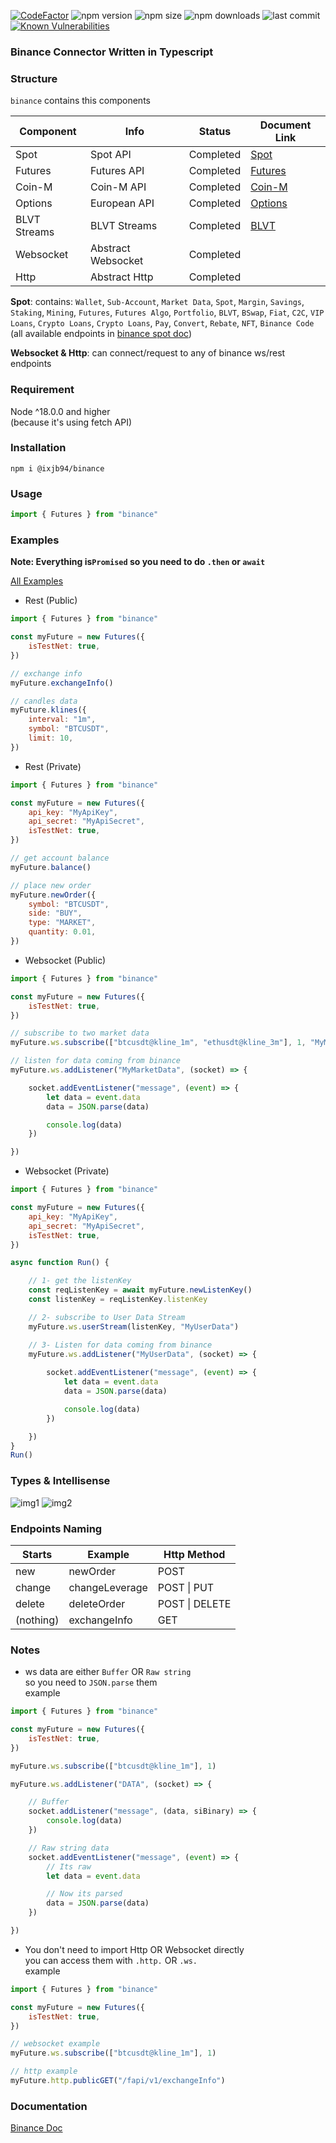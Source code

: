 [![CodeFactor](https://www.codefactor.io/repository/github/ixjb94/binance/badge)](https://www.codefactor.io/repository/github/ixjb94/binance)
![npm version](https://img.shields.io/npm/v/@ixjb94/binance)
![npm size](https://img.shields.io/bundlephobia/min/@ixjb94/binance/latest)
![npm downloads](https://img.shields.io/npm/dt/@ixjb94/binance)
![last commit](https://img.shields.io/github/last-commit/ixjb94/binance)
[![Known Vulnerabilities](https://snyk.io/test/npm/@ixjb94/binance/badge.svg)](https://snyk.io/test/npm/@ixjb94/binance)

### Binance Connector Written in Typescript

### Structure
`binance` contains this components    

| Component     | Info               | Status        | Document Link        |
| ------------- |-------------       | ------------- | -------------        |
| Spot          | Spot API           | Completed     | [Spot](https://binance-docs.github.io/apidocs/spot/en/) |
| Futures       | Futures API        | Completed     | [Futures](https://binance-docs.github.io/apidocs/futures/en/) |
| Coin-M        | Coin-M API         | Completed     | [Coin-M](https://binance-docs.github.io/apidocs/delivery/en/) |
| Options       | European API       | Completed     | [Options](https://binance-docs.github.io/apidocs/voptions/en/) |
| BLVT Streams  | BLVT Streams       | Completed     | [BLVT](https://binance-docs.github.io/apidocs/spot/en/#websocket-blvt-info-streams) |
| Websocket     | Abstract Websocket | Completed     | |
| Http          | Abstract Http      | Completed     | |

**Spot**: contains: `Wallet`, `Sub-Account`, `Market Data`, `Spot`, `Margin`, `Savings`, `Staking`, `Mining`, `Futures`, `Futures Algo`, `Portfolio`, `BLVT`, `BSwap`, `Fiat`, `C2C`, `VIP Loans`, `Crypto Loans`, `Crypto Loans`, `Pay`, `Convert`, `Rebate`, `NFT`, `Binance Code` (all available endpoints in [binance spot doc](https://binance-docs.github.io/apidocs/spot/en/#change-log))

**Websocket & Http**: can connect/request to any of binance ws/rest endpoints

### Requirement
Node ^18.0.0 and higher    
(because it's using fetch API)

### Installation
`npm i @ixjb94/binance`

### Usage
```js
import { Futures } from "binance"
```

### Examples
**Note: Everything is`Promised` so you need to do `.then` or `await`**

[All Examples](https://github.com/ixjb94/binance/tree/master/examples)

- Rest (Public)

```js
import { Futures } from "binance"

const myFuture = new Futures({
    isTestNet: true,
})

// exchange info
myFuture.exchangeInfo()

// candles data
myFuture.klines({
    interval: "1m",
    symbol: "BTCUSDT",
    limit: 10,
})
```

- Rest (Private)

```js
import { Futures } from "binance"

const myFuture = new Futures({
    api_key: "MyApiKey",
    api_secret: "MyApiSecret",
    isTestNet: true,
})

// get account balance
myFuture.balance()

// place new order
myFuture.newOrder({
    symbol: "BTCUSDT",
    side: "BUY",
    type: "MARKET",
    quantity: 0.01,
})
```

- Websocket (Public)

```js
import { Futures } from "binance"

const myFuture = new Futures({
    isTestNet: true,
})

// subscribe to two market data
myFuture.ws.subscribe(["btcusdt@kline_1m", "ethusdt@kline_3m"], 1, "MyMarketData")

// listen for data coming from binance
myFuture.ws.addListener("MyMarketData", (socket) => {

    socket.addEventListener("message", (event) => {
        let data = event.data
        data = JSON.parse(data)

        console.log(data)
    })

})
```

- Websocket (Private)

```js
import { Futures } from "binance"

const myFuture = new Futures({
    api_key: "MyApiKey",
    api_secret: "MyApiSecret",
    isTestNet: true,
})

async function Run() {

    // 1- get the listenKey
    const reqListenKey = await myFuture.newListenKey()
    const listenKey = reqListenKey.listenKey

    // 2- subscribe to User Data Stream
    myFuture.ws.userStream(listenKey, "MyUserData")

    // 3- Listen for data coming from binance
    myFuture.ws.addListener("MyUserData", (socket) => {
        
        socket.addEventListener("message", (event) => {
            let data = event.data
            data = JSON.parse(data)

            console.log(data)
        })

    })
}
Run()
```


### Types & Intellisense
![img1](https://raw.githubusercontent.com/ixjb94/binance/master/images/img01.png "img1")
![img2](https://raw.githubusercontent.com/ixjb94/binance/master/images/img02.png "img2")

### Endpoints Naming
| Starts        | Example            | Http Method   |
| ------------- |-------------       | ------------- |
| new           | newOrder           | POST          |
| change        | changeLeverage     | POST \| PUT   |
| delete        | deleteOrder        | POST \| DELETE|
| (nothing)     | exchangeInfo       | GET           |

### Notes
- ws data are either `Buffer` OR `Raw string`    
so you need to `JSON.parse` them    
example    

```js
import { Futures } from "binance"

const myFuture = new Futures({
    isTestNet: true,
})

myFuture.ws.subscribe(["btcusdt@kline_1m"], 1)

myFuture.ws.addListener("DATA", (socket) => {

    // Buffer
    socket.addListener("message", (data, siBinary) => {
        console.log(data)
    })

    // Raw string data
    socket.addEventListener("message", (event) => {
        // Its raw
        let data = event.data

        // Now its parsed
        data = JSON.parse(data)
    })

})
```

- You don't need to import Http OR Websocket directly    
you can access them with `.http.` OR `.ws.`    
example    

```js
import { Futures } from "binance"

const myFuture = new Futures({
    isTestNet: true,
})

// websocket example
myFuture.ws.subscribe(["btcusdt@kline_1m"], 1)

// http example
myFuture.http.publicGET("/fapi/v1/exchangeInfo")
```

### Documentation
[Binance Doc](https://binance-docs.github.io/apidocs/futures/en/#general-info)